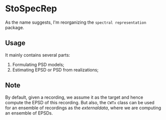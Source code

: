 # StoSpecRep

As the name suggests, I'm reorganizing the `spectral representation` package. 

## Usage
It mainly contains several parts:
1. Formulating PSD models;
2. Estimating EPSD or PSD from realizations;

## Note
By default, given a recording, we assume it as the target and hence compute the EPSD of this recording. But also, the `CWTx` class can be used for an ensemble of recordings as the *externaldata*, where we are computing an ensemble of EPSDs. 